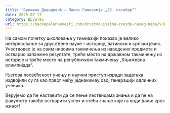 ```yaml
---
title: "Вукашин Давидовић – Понос Гимназије „20. октобар“"
date: 2025-07-17
category: Друштво
url: https://backapalankavesti.com/drustvo/sjajne-zvezde-naseg-neba/vukasin-davidovic-ponos-gimnazije-20-oktobar/
---
```


На самом почетку школовања у гимназији показао је велико интересовање за друштвене науке – историју, латински и српски језик. Учествовао је на свим нивоима такмичења из наведених предмета и остварио запажене резултате, треће место на државном такмичењу из историје и треће место на републичком такмичењу „Књижевна олимпијада“.

Његова посвећеност учењу и научни приступ изради задатака издвојили су га као првог међу једнакимау овој генерацији одличних ученика.

Верујемо да ће наставити да се пење лествицама знања и да ће на факултету такође остварити успех и стећи знање које га води даље кроз живот!
